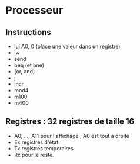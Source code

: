 # Processeur

## Instructions

- lui A0, 0 (place une valeur dans un registre)
- lw
- send
- beq (et bne)
- (or, and)
- j
- incr
- mod4
- m100
- m400

## Registres : 32 registres de taille 16

- A0, ..., A11 pour l'affichage ; A0 est tout à droite
- Ex registres d'état
- Tx registres temporaires
- Rx pour le reste.

